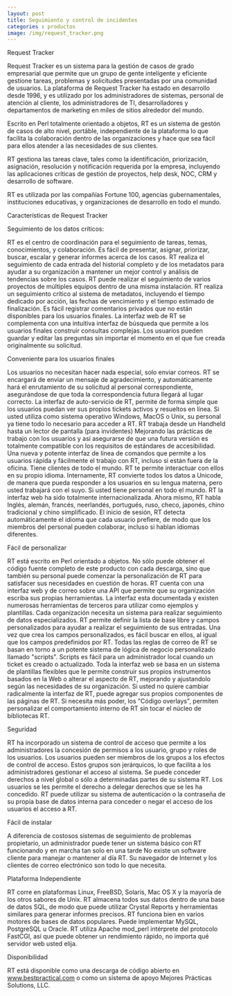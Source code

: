 ```yaml
---
layout: post
title: Seguimiento y control de incidentes
categories : productos
image: /img/request_tracker.png
---
```

Request Tracker

Request Tracker es un sistema para la gestión de casos de grado empresarial que permite que un grupo de gente inteligente y eficiente gestione tareas, problemas y solicitudes presentadas por una comunidad de usuarios. La plataforma de Request Tracker ha estado en desarrollo desde 1996, y es utilizado por los administradores de sistemas, personal de atención al cliente, los administradores de TI, desarrolladores y departamentos de marketing en miles de sitios alrededor del mundo.

Escrito en Perl totalmente orientado a objetos, RT es un sistema de gestón de casos de alto nivel, portáble, independiente de la plataforma lo que facilita la colaboración dentro de las organizaciones y hace que sea fácil para ellos atender a las necesidades de sus clientes.

RT gestiona las tareas clave, tales como la identificación, priorización, asignación, resolución y notificación requerida por la empresa, incluyendo las aplicaciones críticas de gestión de proyectos, help desk, NOC, CRM y desarrollo de software.

RT es utilizada por las compañías Fortune 100, agencias gubernamentales, instituciones educativas, y organizaciones de desarrollo en todo el mundo.

Características de Request Tracker

Seguimiento de los datos críticos:

RT es el centro de coordinación para el seguimiento de tareas, temas, conocimientos, y colaboración.
Es fácil de presentar, asignar, priorizar, buscar, escalar y generar informes acerca de los casos.
RT realiza el seguimiento de cada entrada del historial completo y de los metadatos para ayudar a su organización a mantener un mejor control y análisis de tendencias sobre los casos.
RT puede realizar el seguimiento de varios proyectos de múltiples equipos dentro de una misma instalación.
RT realiza un seguimiento crítico al sistema de metadatos, incluyendo el tiempo dedicado por acción, las fechas de vencimiento y el tiempo estimado de finalización.
Es fácil registrar comentarios privados que no están disponibles para los usuarios finales.
La interfaz web de RT se complementa con una intuitiva interfaz de búsqueda que permite a los usuarios finales construir consultas complejas.
Los usuarios pueden guardar y editar las preguntas sin importar el momento en el que fue creada originalmente su solicitud.

Conveniente para los usuarios finales

Los usuarios no necesitan hacer nada especial, solo enviar correos. RT se encargará de enviar un mensaje de agradecimiento, y automáticamente hará el enrutamiento de su solicitud al personal correspondiente, asegurándose de que toda la correspondencia futura llegará al lugar correcto.
La interfaz de auto-servicio de RT, permite de forma simple que los usuarios puedan ver sus propios tickets activos y resueltos en línea.
Si usted utiliza como sistema operativo Windows, MacOS o Unix, su personal ya tiene todo lo necesario para acceder a RT.
RT trabaja desde un Handheld hasta un lector de pantalla (para invidentes) Mejorando las prácticas de trabajo con los usuarios y así asegurarse de que una futura versión es totalmente compatible con los requisitos de estándares de accesibilidad.
Una nueva y potente interfaz de línea de comandos que permite a los usuarios rápida y fácilmente el trabajo con RT, incluso si están fuera de la oficina.
Tiene clientes de todo el mundo. RT te permite interactuar con ellos en su propio idioma. Internamente, RT convierte todos los datos a Unicode, de manera que pueda responder a los usuarios en su lengua materna, pero usted trabajará con el suyo.
Si usted tiene personal en todo el mundo. RT la interfaz web ha sido totalmente internacionalizada. Ahora mismo, RT habla Inglés, alemán, francés, neerlandés, portugués, ruso, checo, japonés, chino tradicional y chino simplificado. El inicio de sesión, RT detecta automáticamente el idioma que cada usuario prefiere, de modo que los miembros del personal pueden colaborar, incluso si hablan idiomas diferentes.

Fácil de personalizar

RT está escrito en Perl orientado a objetos. No sólo puede obtener el código fuente completo de este producto con cada descarga, sino que también su personal puede comenzar la personalización de RT para satisfacer sus necesidades en cuestión de horas.
RT cuenta con una interfaz web y de correo sobre una API que permite que su organización escriba sus propias herramientas. La interfaz esta documentada y existen numerosas herramientas de terceros para utilizar como ejemplos y plantillas.
Cada organización necesita un sistema para realizar seguimiento de datos especializados. RT permite definir la lista de base libre y campos personalizados para ayudar a realizar el seguimiento de sus entradas. Una vez que crea los campos personalizados, es fácil buscar en ellos, al igual que los campos predefinidos por RT.
Todas las reglas de correo de RT se basan en torno a un potente sistema de lógica de negocio personalizado llamado "scripts". Scripts es fácil para un administrador local cuando un ticket es creado o actualizado.
Toda la interfaz web se basa en un sistema de plantillas flexibles que le permite construir sus propios instrumentos basados en la Web o alterar el aspecto de RT, mejorando y ajustandolo según las necesidades de su organización.
Si usted no quiere cambiar radicalmente la interfaz de RT, puede agregar sus propios componentes de las páginas de RT.
Si necesita más poder, los "Código overlays", permiten personalizar el comportamiento interno de RT sin tocar el núcleo de bibliotecas RT.

Seguridad

RT ha incorporado un sistema de control de acceso que permite a los administradores la concesión de permisos a los usuario, grupo y roles de los usuarios.
Los usuarios pueden ser miembros de los grupos a los efectos de control de acceso. Estos grupos son jerárquicos, lo que facilita a los administradores gestionar el acceso al sistema.
Se puede conceder derechos a nivel global o sólo a determinadas partes de su sistema RT.
Los usuarios se les permite el derecho a delegar derechos que se les ha concedido.
RT puede utilizar su sistema de autenticación o la contraseña de su propia base de datos interna para conceder o negar el acceso de los usuarios el acceso a RT.

Fácil de instalar

A diferencia de costosos sistemas de seguimiento de problemas propietario, un administrador puede tener un sistema básico con RT funcionando y en marcha tan solo en una tarde
No existe un software cliente para manejar o mantener al día RT. Su navegador de Internet y los clientes de correo electrónico son todo lo que necesita.

Plataforma Independiente

RT corre en plataformas Linux, FreeBSD, Solaris, Mac OS X y la mayoría de los otros sabores de Unix.
RT almacena todos sus datos dentro de una base de datos SQL, de modo que puede utilizar Crystal Reports y herramientas similares para generar informes precisos. RT funciona bien en varios motores de bases de datos populares. Puede implementar MySQL, PostgreSQL u Oracle.
RT utiliza Apache mod_perl intérprete del protocolo FastCGI, así que puede obtener un rendimiento rápido, no importa qué servidor web usted elija.

Disponibilidad

RT está disponible como una descarga de código abierto en www.bestpractical.com o como un sistema de apoyo Mejores Prácticas Solutions, LLC.
